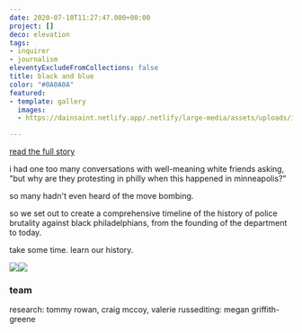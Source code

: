 ```yaml
---
date: 2020-07-10T11:27:47.000+00:00
project: []
deco: elevation
tags:
- inquirer
- journalism
eleventyExcludeFromCollections: false
title: black and blue
color: "#0A0A0A"
featured:
- template: gallery
  images:
  - https://dainsaint.netlify.app/.netlify/large-media/assets/uploads/image-2.png

---
```

[read the full story](inquirer.com/blackandblue)

i had one too many conversations with well-meaning white friends asking, "but why are they protesting in philly when this happened in minneapolis?"

so many hadn't even heard of the move bombing.

so we set out to create a comprehensive timeline of the history of police brutality against black philadelphians, from the founding of the department to today.

take some time. learn our history.

![](https://dainsaint.netlify.app/assets/uploads/screen-shot-2020-07-11-at-12-36-26-pm.png)![](https://dainsaint.netlify.app/assets/uploads/screen-shot-2020-07-11-at-12-37-03-pm.png)

### team

research: tommy rowan, craig mccoy, valerie russediting: megan griffith-greene